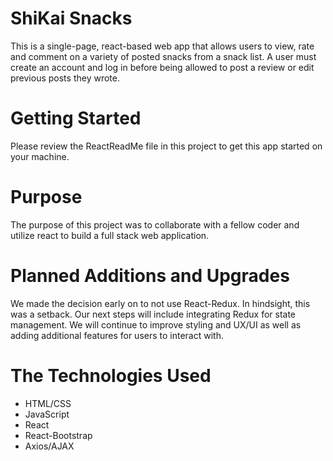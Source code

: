 # ShiKai Snacks


This is a single-page, react-based web app that allows users to view, rate and comment on a variety of posted snacks
from a snack list. A user must create an account and log in before being allowed to post a review or edit previous posts they wrote.


# Getting Started

Please review the ReactReadMe file in this project to get this app started on your machine.

# Purpose

The purpose of this project was to collaborate with a fellow coder and utilize react to build a full stack web application.

# Planned Additions and Upgrades

We made the decision early on to not use React-Redux. In hindsight, this was a setback. Our next steps will include integrating Redux for state management.
We will continue to improve styling and UX/UI as well as adding additional features for users to interact with.

# The Technologies Used

* HTML/CSS
* JavaScript
* React
* React-Bootstrap
* Axios/AJAX

